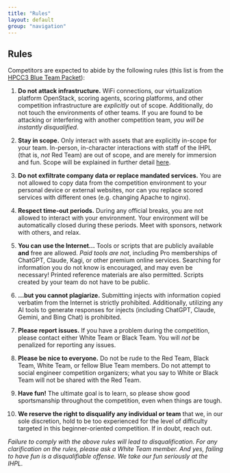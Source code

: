 ```yaml
---
title: "Rules"
layout: default
group: "navigation"
---
```


## Rules

Competitors are expected to abide by the following rules (this list is from the [HPCC3 Blue Team Packet](https://plinko.horse/packet)):

1. **Do not attack infrastructure.** WiFi connections, our virtualization platform OpenStack, scoring agents, scoring platforms, and other competition infrastructure are *explicitly* out of scope. Additionally, do not touch the environments of other teams. If you are found to be attacking or interfering with another competition team, *you will be instantly disqualified*.

2. **Stay in scope.** Only interact with assets that are explicitly in-scope for your team. In-person, in-character interactions with staff of the IHPL (that is, *not* Red Team) are out of scope, and are merely for immersion and fun. Scope will be explained in further detail [here](https://docs.google.com/document/d/1h3O9j2TszS4b1T6N15X5Osj6SZRtNNC9GiwNgdW53AI/edit?tab=t.0#heading=h.5pot9u5hi9f4).

3. **Do not exfiltrate company data or replace mandated services.** You are not allowed to copy data from the competition environment to your personal device or external websites, nor can you replace scored services with different ones (e.g. changing Apache to nginx).

4. **Respect time-out periods.** During any official breaks, you are not allowed to interact with your environment. Your environment will be automatically closed during these periods. Meet with sponsors, network with others, and relax.

5. **You can use the Internet...** Tools or scripts that are publicly available **and** free are allowed. *Paid tools are not*, including Pro memberships of ChatGPT, Claude, Kagi, or other premium online services. Searching for information you do not know is encouraged, and may even be necessary\! Printed reference materials are also permitted. Scripts created by your team do not have to be public.

6. **…but you cannot plagiarize.** Submitting injects with information copied verbatim from the Internet is strictly prohibited. Additionally, utilizing any AI tools to generate responses for injects (including ChatGPT, Claude, Gemini, and Bing Chat) is prohibited.

7. **Please report issues.** If you have a problem during the competition, please contact either White Team or Black Team. You will *not* be penalized for reporting any issues.

8. **Please be nice to everyone.** Do not be rude to the Red Team, Black Team, White Team, or fellow Blue Team members. Do not attempt to social engineer competition organizers; what you say to White or Black Team will not be shared with the Red Team.

9. **Have fun\!** The ultimate goal is to learn, so please show good sportsmanship throughout the competition, even when things are tough.

10. **We reserve the right to disqualify any individual or team** that we, in our sole discretion, hold to be too experienced for the level of difficulty targeted in this beginner-oriented competition. If in doubt, reach out.


*Failure to comply with the above rules will lead to disqualification. For any clarification on the rules, please ask a White Team member. And yes, failing to have fun is a disqualifiable offense. We take our fun seriously at the IHPL.*
